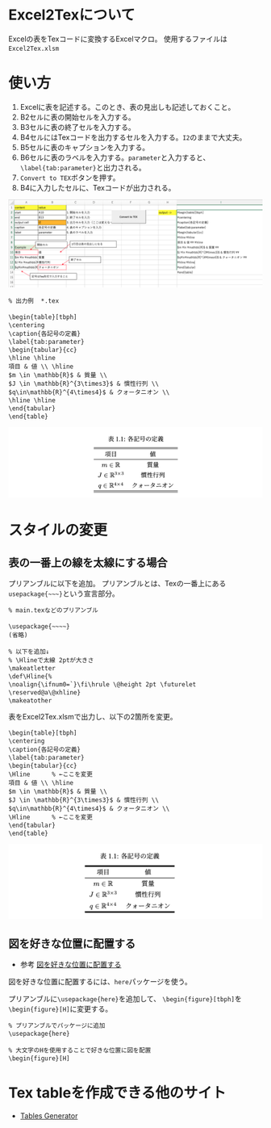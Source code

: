 # Excel2Texについて
Excelの表をTexコードに変換するExcelマクロ。
使用するファイルは`Excel2Tex.xlsm`

# 使い方
1. Excelに表を記述する。このとき、表の見出しも記述しておくこと。
1. B2セルに表の開始セルを入力する。
1. B3セルに表の終了セルを入力する。
1. B4セルにはTexコードを出力するセルを入力する。`I2`のままで大丈夫。
1. B5セルに表のキャプションを入力する。
1. B6セルに表のラベルを入力する。`parameter`と入力すると、`\label{tab:parameter}`と出力される。
1. `Convert to TEX`ボタンを押す。
1. B4に入力したセルに、Texコードが出力される。


![Excel画面](fig/excel.png)

```
% 出力例  *.tex

\begin{table}[tbph]
\centering
\caption{各記号の定義}
\label{tab:parameter}
\begin{tabular}{cc}
\hline \hline
項目 & 値 \\ \hline
$m \in \mathbb{R}$ & 質量 \\ 
$J \in \mathbb{R}^{3\times3}$ & 慣性行列 \\ 
$q\in\mathbb{R}^{4\times4}$ & クォータニオン \\ 
\hline \hline
\end{tabular}
\end{table}
```

![Tableの出力例](fig/table_style1.png)


# スタイルの変更
## 表の一番上の線を太線にする場合
プリアンブルに以下を追加。
プリアンブルとは、Texの一番上にある`usepackage{~~~}`という宣言部分。

```
% main.texなどのプリアンブル

\usepackage{~~~~}
(省略)

% 以下を追加↓
% \Hlineで太線 2ptが大きさ
\makeatletter
\def\Hline{%
\noalign{\ifnum0=`}\fi\hrule \@height 2pt \futurelet
\reserved@a\@xhline}
\makeatother
```

表をExcel2Tex.xlsmで出力し、以下の2箇所を変更。

```
\begin{table}[tbph]
\centering
\caption{各記号の定義}
\label{tab:parameter}
\begin{tabular}{cc}
\Hline      % ←ここを変更
項目 & 値 \\ \hline
$m \in \mathbb{R}$ & 質量 \\ 
$J \in \mathbb{R}^{3\times3}$ & 慣性行列 \\ 
$q\in\mathbb{R}^{4\times4}$ & クォータニオン \\ 
\Hline      % ←ここを変更
\end{tabular}
\end{table}
```

![Tableの出力例2](fig/table_style2.png)

## 図を好きな位置に配置する
- 参考
[図を好きな位置に配置する](https://qiita.com/poemn/items/9142339749c87ebdb536#%E5%9B%B3%E3%82%92%E5%A5%BD%E3%81%8D%E3%81%AA%E4%BD%8D%E7%BD%AE%E3%81%AB%E9%85%8D%E7%BD%AE%E3%81%99%E3%82%8B)

図を好きな位置に配置するには、`here`パッケージを使う。

プリアンブルに`\usepackage{here}`を追加して、
`\begin{figure}[tbph]`を`\begin{figure}[H]`に変更する。

```
% プリアンブルでパッケージに追加
\usepackage{here}

% 大文字のHを使用することで好きな位置に図を配置
\begin{figure}[H]
```


# Tex tableを作成できる他のサイト

- [Tables Generator](https://www.tablesgenerator.com/latex_tables)
